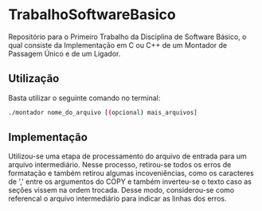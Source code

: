 # TrabalhoSoftwareBasico

Repositório para o Primeiro Trabalho da Disciplina de Software Básico, o qual consiste da Implementação em C ou C++ de um Montador de Passagem Único e de um Ligador. 

## Utilização

Basta utilizar o seguinte comando no terminal:

```bash
./montador nome_do_arquivo [(opcional) mais_arquivos]
```

## Implementação

Utilizou-se uma etapa de processamento do arquivo de entrada para um arquivo intermediário. Nesse processo, retirou-se todos os erros de formatação e também retirou algumas incoveniências, como os caracteres de ',' entre os argumentos do COPY e também inverteu-se o texto caso as seções vissem na ordem trocada. Desse modo, considerou-se como referencal o arquivo intermediário para indicar as linhas dos erros.
